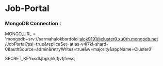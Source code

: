 # Job-Portal

### MongoDB Connection : 

 MONGO_URL = 'mongodb+srv://sarmahalokbordoloi:alok9191@cluster0.xu0rh.mongodb.net/JobPortal?ssl=true&replicaSet=atlas-v4i7kl-shard-0&authSource=admin&retryWrites=true&w=majority&appName=Cluster0'

 SECRET_KEY=sdkjbgkjhkjfjvfjfressj
